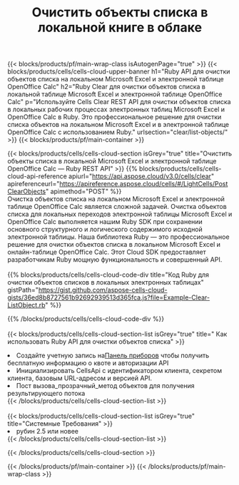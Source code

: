 ﻿---
title:  Очистить объекты списка в локальной книге в облаке
description: Облачные API и SDK для очистки объектов списка на Microsoft Excel и OpenOffice Calc. Очистить список объектов в локальных электронных таблицах по Cells Облаку API. SDK поддерживает различные языки разработки. Среди них Android, C#, Go, Java, NodeJS, Perl, PHP, Python, Ruby и swift.
url: /ru/ruby/clear/list-objects/
---
{{< blocks/products/pf/main-wrap-class isAutogenPage="true" >}}
{{< blocks/products/cells/cells-cloud-upper-banner h1="Ruby API для очистки объектов списка на локальном Microsoft Excel и электронной таблице OpenOffice Calc" h2="Ruby Clear для очистки объектов списка в локальной таблице Microsoft Excel и электронной таблице OpenOffice Calc" p="Используйте Cells Clear REST API для очистки объектов списка в локальных рабочих процессах электронных таблиц Microsoft Excel и OpenOffice Calc в Ruby. Это профессиональное решение для очистки списка объектов на локальном Microsoft Excel и в электронной таблице OpenOffice Calc с использованием Ruby." urlsection="clear/list-objects/" >}}
{{< blocks/products/pf/main-container >}}

{{< blocks/products/cells/cells-cloud-section isGrey="true" title="Очистить объекты списка в локальной Microsoft Excel и электронной таблице OpenOffice Calc — Ruby REST API" >}}
{{% blocks/products/cells/cells-cloud-api-reference apiurl="https://api.aspose.cloud/v3.0/cells/clear" apireferenceurl="https://apireference.aspose.cloud/cells/#/LightCells/PostClearObjects" apimethod="POST" %}}
<br/>
Очистка объектов списка на локальном Microsoft Excel и электронной таблице OpenOffice Calc является сложной задачей. Очистка объектов списка для локальных переходов электронной таблицы Microsoft Excel и OpenOffice Calc выполняется нашим Ruby SDK при сохранении основного структурного и логического содержимого исходной электронной таблицы. Наша библиотека Ruby — это профессиональное решение для очистки объектов списка в локальном Microsoft Excel и онлайн-таблице OpenOffice Calc. Этот Cloud SDK предоставляет разработчикам Ruby мощную функциональность и совершенный API.
<br/>
<br/>
{{% blocks/products/cells/cells-cloud-code-div title="Код Ruby для очистки объектов списков в локальных электронных таблицах" gistPath="https://gist.github.com/aspose-cells-cloud-gists/36ed8b8727561b92692939513d365fca.js?file=Example-Clear-ListObject.rb" %}}
  
{{% /blocks/products/cells/cells-cloud-code-div %}}
<br/>
<br/>
{{< blocks/products/cells/cells-cloud-section-list isGrey="true" title=" Как использовать Ruby API для очистки объектов списка" >}}
<li> Создайте учетную запись на<a href="https://dashboard.aspose.cloud/">Панель приборов</a> чтобы получить бесплатную информацию о квоте и авторизации API</li>
<li>Инициализировать CellsApi с идентификатором клиента, секретом клиента, базовым URL-адресом и версией API.</li>
<li>Пост вызова_прозрачный_метод объектов для получения результирующего потока</li>
{{< /blocks/products/cells/cells-cloud-section-list >}}
<br/>
<br/>
{{< blocks/products/cells/cells-cloud-section-list isGrey="true" title="Системные Требования" >}}
<li>рубин 2.5 или новее</li>
{{< /blocks/products/cells/cells-cloud-section-list >}}

{{< /blocks/products/cells/cells-cloud-section >}}

{{< /blocks/products/pf/main-container >}}
{{< /blocks/products/pf/main-wrap-class >}}
